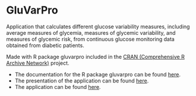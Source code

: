 # GluVarPro
Application that calculates different glucose variability measures, including average measures of glycemia, measures of glycemic variability, and measures of glycemic risk, from continuous glucose monitoring data obtained from diabetic patients.

Made with R package gluvarpro included in the [CRAN (Comprehensive R Archive Network)](https://cran.r-project.org) project.

- The documentation for the R package gluvarpro can be found [here](https://github.com/scontador/GluVarPro/gluvarpro.pdf).
- The presentation of the application can be found [here](https://rpubs.com/scontador/GluVarPro).
- The application can be found [here](https://scontador.shinyapps.io/GluVarPro).